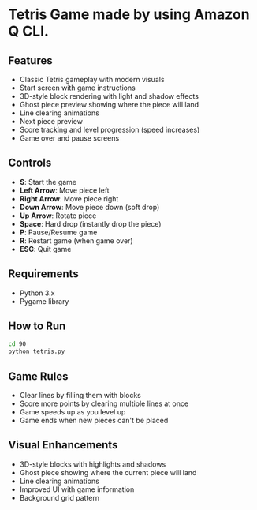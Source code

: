 # Tetris Game made by using Amazon Q CLI.

## Features

- Classic Tetris gameplay with modern visuals
- Start screen with game instructions
- 3D-style block rendering with light and shadow effects
- Ghost piece preview showing where the piece will land
- Line clearing animations
- Next piece preview
- Score tracking and level progression (speed increases)
- Game over and pause screens

## Controls

- **S**: Start the game
- **Left Arrow**: Move piece left
- **Right Arrow**: Move piece right
- **Down Arrow**: Move piece down (soft drop)
- **Up Arrow**: Rotate piece
- **Space**: Hard drop (instantly drop the piece)
- **P**: Pause/Resume game
- **R**: Restart game (when game over)
- **ESC**: Quit game

## Requirements

- Python 3.x
- Pygame library

## How to Run

```bash
cd 90
python tetris.py
```

## Game Rules

- Clear lines by filling them with blocks
- Score more points by clearing multiple lines at once
- Game speeds up as you level up
- Game ends when new pieces can't be placed

## Visual Enhancements

- 3D-style blocks with highlights and shadows
- Ghost piece showing where the current piece will land
- Line clearing animations
- Improved UI with game information
- Background grid pattern
